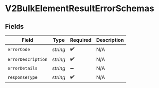 # V2BulkElementResultErrorSchemas


## Fields

| Field              | Type               | Required           | Description        |
| ------------------ | ------------------ | ------------------ | ------------------ |
| `errorCode`        | *string*           | :heavy_check_mark: | N/A                |
| `errorDescription` | *string*           | :heavy_check_mark: | N/A                |
| `errorDetails`     | *string*           | :heavy_minus_sign: | N/A                |
| `responseType`     | *string*           | :heavy_check_mark: | N/A                |